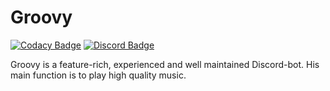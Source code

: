 # Groovy

[![Codacy Badge](https://api.codacy.com/project/badge/Grade/99c34ae6ce2343649c246db82a50ea19)](https://www.codacy.com/app/Rxsto/Groovy?utm_source=github.com&amp;utm_medium=referral&amp;utm_content=Rxsto/Groovy&amp;utm_campaign=Badge_Grade)
[![Discord Badge](https://discordbots.org/api/widget/status/402116404301660181.svg)](https://discordbots.org/bot/402116404301660181)

Groovy is a feature-rich, experienced and well maintained Discord-bot. His main function is to play high quality music.
